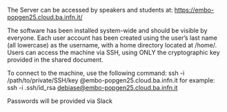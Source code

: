 The Server can be accessed by speakers and students at:
https://embo-popgen25.cloud.ba.infn.it/

The software has been installed system-wide and should be visible by everyone. Each user account has been created using the user’s last name (all lowercase) as the username, with a home directory located at /home/<username>. Users can access the machine via SSH, using ONLY the cryptographic key provided in the shared document.

To connect to the machine, use the following command:
ssh -i /path/to/private/SSH/key <username>@embo-popgen25.cloud.ba.infn.it
for example: ssh -i .ssh/id_rsa debiase@embo-popgen25.cloud.ba.infn.it

Passwords will be provided via Slack
